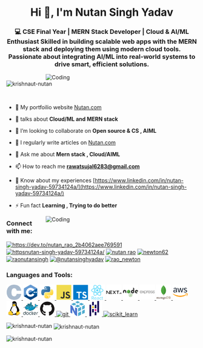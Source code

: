 <h1 align="center">Hi 👋, I'm Nutan Singh Yadav</h1>
<h3 align="center">💻 CSE Final Year | MERN Stack Developer | Cloud & AI/ML Enthusiast
Skilled in building scalable web apps with the MERN stack and deploying them using modern cloud tools. Passionate about integrating AI/ML into real-world systems to drive smart, efficient solutions. </h3>
<img align="right" alt="Coding" width="400" src="https://i.pinimg.com/originals/9b/2f/39/9b2f39bda2a9f24e3c296e3907e2c1be.gif">


<p align="left"> <img src="https://komarev.com/ghpvc/?username=krishnaut-nutan&label=Profile%20views&color=0e75b6&style=flat" alt="krishnaut-nutan" /> </p>

<p align="left"> <a href="https://twitter.com/" target="blank"><img src="https://img.shields.io/twitter/follow/?logo=twitter&style=for-the-badge" alt="" /></a> </p>

- 🔭 My portfoilio website [Nutan.com](https://nutan-portfolio.vercel.app/)

- 🌱 talks about **Cloud/ML and MERN stack**

- 👯 I’m looking to collaborate on **Open source & CS , AIML**

- 📝 I regularly write articles on [Nutan.com](https://nutan-portfolio.vercel.app/)

- 💬 Ask me about **Mern stack , Cloud/AIML**

- 📫 How to reach me **rawatsujal6283@gmail.com**

- 📄 Know about my experiences [https://www.linkedin.com/in/nutan-singh-yadav-59734124a/](https://www.linkedin.com/in/nutan-singh-yadav-59734124a/)

- ⚡ Fun fact **Learning , Trying to do better**
<img align="right" alt="Coding" width="400" src="https://i.pinimg.com/originals/70/a5/52/70a552e8e955049c8587b2d7606cd6a6.gif">
<h3 align="left">Connect with me:</h3>
<p align="left">
<a href="https://dev.to/https://dev.to/nutan_rao_2b4062aee769591" target="blank"><img align="center" src="https://raw.githubusercontent.com/rahuldkjain/github-profile-readme-generator/master/src/images/icons/Social/devto.svg" alt="https://dev.to/nutan_rao_2b4062aee769591" height="30" width="40" /></a>
<a href="https://linkedin.com/in/httpsnutan-singh-yadav-59734124a/" target="blank"><img align="center" src="https://raw.githubusercontent.com/rahuldkjain/github-profile-readme-generator/master/src/images/icons/Social/linked-in-alt.svg" alt="httpsnutan-singh-yadav-59734124a/" height="30" width="40" /></a>
<a href="https://stackoverflow.com/users/nutan rao" target="blank"><img align="center" src="https://raw.githubusercontent.com/rahuldkjain/github-profile-readme-generator/master/src/images/icons/Social/stack-overflow.svg" alt="nutan rao" height="30" width="40" /></a>
<a href="https://kaggle.com/newton62" target="blank"><img align="center" src="https://raw.githubusercontent.com/rahuldkjain/github-profile-readme-generator/master/src/images/icons/Social/kaggle.svg" alt="newton62" height="30" width="40" /></a>
<a href="https://instagram.com/raonutansingh" target="blank"><img align="center" src="https://raw.githubusercontent.com/rahuldkjain/github-profile-readme-generator/master/src/images/icons/Social/instagram.svg" alt="raonutansingh" height="30" width="40" /></a>
<a href="https://www.youtube.com/c/@nutansinghyadav" target="blank"><img align="center" src="https://raw.githubusercontent.com/rahuldkjain/github-profile-readme-generator/master/src/images/icons/Social/youtube.svg" alt="@nutansinghyadav" height="30" width="40" /></a>
<a href="https://www.leetcode.com/rao_newton" target="blank"><img align="center" src="https://raw.githubusercontent.com/rahuldkjain/github-profile-readme-generator/master/src/images/icons/Social/leet-code.svg" alt="rao_newton" height="30" width="40" /></a>
</p>

<h3 align="left">Languages and Tools:</h3>
<p align="left">
  <!-- Languages -->
  <a href="https://www.cprogramming.com/" target="_blank" rel="noreferrer">
    <img src="https://raw.githubusercontent.com/devicons/devicon/master/icons/c/c-original.svg" alt="c" width="40" height="40"/>
  </a>
  <a href="https://www.w3schools.com/cpp/" target="_blank" rel="noreferrer">
    <img src="https://raw.githubusercontent.com/devicons/devicon/master/icons/cplusplus/cplusplus-original.svg" alt="cplusplus" width="40" height="40"/>
  </a>
  <a href="https://www.python.org" target="_blank" rel="noreferrer">
    <img src="https://raw.githubusercontent.com/devicons/devicon/master/icons/python/python-original.svg" alt="python" width="40" height="40"/>
  </a>
  <a href="https://developer.mozilla.org/en-US/docs/Web/JavaScript" target="_blank" rel="noreferrer">
    <img src="https://raw.githubusercontent.com/devicons/devicon/master/icons/javascript/javascript-original.svg" alt="javascript" width="40" height="40"/>
  </a>
  <a href="https://www.typescriptlang.org/" target="_blank" rel="noreferrer">
    <img src="https://raw.githubusercontent.com/devicons/devicon/master/icons/typescript/typescript-original.svg" alt="typescript" width="40" height="40"/>
  </a>

  <!-- Frontend -->
  <a href="https://reactjs.org/" target="_blank" rel="noreferrer">
    <img src="https://raw.githubusercontent.com/devicons/devicon/master/icons/react/react-original-wordmark.svg" alt="react" width="40" height="40"/>
  </a>
  <a href="https://nextjs.org/" target="_blank" rel="noreferrer">
    <img src="https://raw.githubusercontent.com/devicons/devicon/master/icons/nextjs/nextjs-original-wordmark.svg" alt="nextjs" width="40" height="40"/>
  </a>

  <!-- Backend -->
  <a href="https://nodejs.org" target="_blank" rel="noreferrer">
    <img src="https://raw.githubusercontent.com/devicons/devicon/master/icons/nodejs/nodejs-original-wordmark.svg" alt="nodejs" width="40" height="40"/>
  </a>
  <a href="https://expressjs.com" target="_blank" rel="noreferrer">
    <img src="https://raw.githubusercontent.com/devicons/devicon/master/icons/express/express-original-wordmark.svg" alt="express" width="40" height="40"/>
  </a>
  <a href="https://www.mongodb.com/" target="_blank" rel="noreferrer">
    <img src="https://raw.githubusercontent.com/devicons/devicon/master/icons/mongodb/mongodb-original-wordmark.svg" alt="mongodb" width="40" height="40"/>
  </a>

  <!-- DevOps & Cloud -->
  <a href="https://aws.amazon.com" target="_blank" rel="noreferrer">
    <img src="https://raw.githubusercontent.com/devicons/devicon/master/icons/amazonwebservices/amazonwebservices-original-wordmark.svg" alt="aws" width="40" height="40"/>
  </a>
  <a href="https://www.linux.org/" target="_blank" rel="noreferrer">
    <img src="https://raw.githubusercontent.com/devicons/devicon/master/icons/linux/linux-original.svg" alt="linux" width="40" height="40"/>
  </a>
  <a href="https://www.docker.com/" target="_blank" rel="noreferrer">
    <img src="https://raw.githubusercontent.com/devicons/devicon/master/icons/docker/docker-original-wordmark.svg" alt="docker" width="40" height="40"/>
  </a>
  <a href="https://github.com/features/actions" target="_blank" rel="noreferrer">
    <img src="https://raw.githubusercontent.com/devicons/devicon/master/icons/github/github-original.svg" alt="github actions" width="40" height="40"/>
  </a>
  <a href="https://git-scm.com/" target="_blank" rel="noreferrer">
    <img src="https://www.vectorlogo.zone/logos/git-scm/git-scm-icon.svg" alt="git" width="40" height="40"/>
  </a>

  <!-- AI/ML -->
  <a href="https://numpy.org/" target="_blank" rel="noreferrer">
    <img src="https://raw.githubusercontent.com/devicons/devicon/master/icons/numpy/numpy-original.svg" alt="numpy" width="40" height="40"/>
  </a>
  <a href="https://pandas.pydata.org/" target="_blank" rel="noreferrer">
    <img src="https://raw.githubusercontent.com/devicons/devicon/master/icons/pandas/pandas-original.svg" alt="pandas" width="40" height="40"/>
  </a>
  <a href="https://scikit-learn.org/" target="_blank" rel="noreferrer">
    <img src="https://upload.wikimedia.org/wikipedia/commons/0/05/Scikit_learn_logo_small.svg" alt="scikit_learn" width="40" height="40"/>
  </a>
</p>



<p><img align="left" src="https://github-readme-stats.vercel.app/api/top-langs?username=krishnaut-nutan&show_icons=true&locale=en&layout=compact" alt="krishnaut-nutan" /></p>

<p>&nbsp;<img align="center" src="https://github-readme-stats.vercel.app/api?username=krishnaut-nutan&show_icons=true&locale=en" alt="krishnaut-nutan" /></p>

<p><img align="center" src="https://github-readme-streak-stats.herokuapp.com/?user=krishnaut-nutan&" alt="krishnaut-nutan" /></p>
